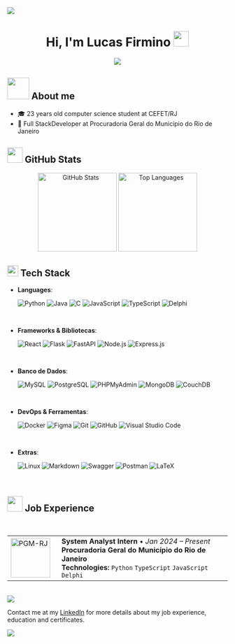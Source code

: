 <!--horizontal divider(gradiant)-->
<img src="https://user-images.githubusercontent.com/73097560/115834477-dbab4500-a447-11eb-908a-139a6edaec5c.gif">

<h1 align="center"><b>Hi, I'm Lucas Firmino</b> <img src="https://media.giphy.com/media/hvRJCLFzcasrR4ia7z/giphy.gif" width="35"></h1>

<p align="center">
  <a href="https://github.com/DenverCoder1/readme-typing-svg"><img src="https://readme-typing-svg.herokuapp.com?font=Fira+Code&pause=1000&color=F8EFD4&center=true&vCenter=true&random=false&width=435&lines=Computer+Science+Student;System+Analyst+Intern;Full-Stack+Developer;Love+to+learn+new+technologies"></a>
</p>

## <img src="https://github.com/7oSkaaa/7oSkaaa/blob/main/Images/about_me.gif?raw=true" width="50px"> **About me**

- 🎓 23 years old computer science student at CEFET/RJ
- 💼 Full StackDeveloper at Procuradoria Geral do Município do Rio de Janeiro

## <img src="https://media1.giphy.com/media/v1.Y2lkPTc5MGI3NjExdGw5eXN4Y25ubzc2ZTZlcGlmcWVqeGxqZmVucTNwdXFla2dtdXZwYiZlcD12MV9pbnRlcm5hbF9naWZfYnlfaWQmY3Q9cw/CwTvSiWflgCGKgz5eb/giphy.webp" width="35"> **GitHub Stats**

<div align="center">
  <img height="180em" src="https://github-readme-stats.vercel.app/api?username=lucasfbb&show_icons=true&title_color=783c00&text_color=af552e&icon_color=783c00&bg_color=f8efd4&cache_seconds=2300&include_all_commits=true&count_private=true" alt="GitHub Stats">
  <img height="180em" src="https://github-readme-stats.vercel.app/api/top-langs/?username=lucasfbb&layout=compact&langs_count=5&title_color=783c00&text_color=af552e&bg_color=f8efd4&hide=JUPYTER%20NOTEBOOK" alt="Top Languages">
</div>


## <img src="https://media2.giphy.com/media/QssGEmpkyEOhBCb7e1/giphy.gif?cid=ecf05e47a0n3gi1bfqntqmob8g9aid1oyj2wr3ds3mg700bl&rid=giphy.gif" width ="25"><b> Tech Stack</b>

<p align="center">
  
- **Languages**:
  
  ![Python](https://img.shields.io/badge/Python%20-%2314354C.svg?style=for-the-badge&logo=python&logoColor=white)
  ![Java](https://img.shields.io/badge/java-%23ED8B00.svg?style=for-the-badge&logo=openjdk&logoColor=white)
  ![C](https://img.shields.io/badge/C%20-%232370ED.svg?style=for-the-badge&logo=c&logoColor=c)
  ![JavaScript](https://img.shields.io/badge/JavaScript%20-%23F7DF1E.svg?style=for-the-badge&logo=javascript&logoColor=black)
  ![TypeScript](https://img.shields.io/badge/TypeScript%20-%23154472.svg?style=for-the-badge&logo=typescript&logoColor=white)
  ![Delphi](https://img.shields.io/badge/Delphi%20-%23800020.svg?style=for-the-badge&logo=delphi&logoColor=white)

<br>   

- **Frameworks & Bibliotecas**:
  
  ![React](https://img.shields.io/badge/React-%2320232a.svg?style=for-the-badge&logo=react&logoColor=%2361DAFB)
  ![Flask](https://img.shields.io/badge/Flask-%23000.svg?style=for-the-badge&logo=flask&logoColor=white)
  ![FastAPI](https://img.shields.io/badge/FastAPI-%2300C7B7.svg?style=for-the-badge&logo=fastapi&logoColor=white)
  ![Node.js](https://img.shields.io/badge/Node.js-%23339933.svg?style=for-the-badge&logo=node.js&logoColor=white)
  ![Express.js](https://img.shields.io/badge/Express.js-%23404d59.svg?style=for-the-badge&logo=express&logoColor=white)

<br>

- **Banco de Dados**:
  
  ![MySQL](https://img.shields.io/badge/MySQL-%2300f.svg?style=for-the-badge&logo=mysql&logoColor=white)
  ![PostgreSQL](https://img.shields.io/badge/PostgreSQL-%23336791.svg?style=for-the-badge&logo=postgresql&logoColor=white)
  ![PHPMyAdmin](https://img.shields.io/badge/PHPMyAdmin-%23EE4B2B.svg?style=for-the-badge&logo=phpmyadmin&logoColor=white)
  ![MongoDB](https://img.shields.io/badge/MongoDB-%2347A248.svg?style=for-the-badge&logo=mongodb&logoColor=white)
  ![CouchDB](https://img.shields.io/badge/ApachecouchDB-%23C41E3A.svg?style=for-the-badge&logo=apachecouchdb&logoColor=white)

<br>

- **DevOps & Ferramentas**:
    
  ![Docker](https://img.shields.io/badge/Docker-%230db7ed.svg?style=for-the-badge&logo=docker&logoColor=white)
  ![Figma](https://img.shields.io/badge/Figma-%23000000.svg?style=for-the-badge&logo=figma&logoColor=white)
  ![Git](https://img.shields.io/badge/git-%23F05033.svg?style=for-the-badge&logo=git&logoColor=white)
  ![GitHub](https://img.shields.io/badge/github-%23121011.svg?style=for-the-badge&logo=github&logoColor=white)
  ![Visual Studio Code](https://img.shields.io/badge/Visual%20Studio%20Code-0078d7.svg?style=for-the-badge&logo=visual-studio-code&logoColor=white)

<br>

- **Extras**:
  
  ![Linux](https://img.shields.io/badge/Linux-FCC624?style=for-the-badge&logo=linux&logoColor=black)
  ![Markdown](https://img.shields.io/badge/markdown-%23000000.svg?style=for-the-badge&logo=markdown&logoColor=white)
  ![Swagger](https://img.shields.io/badge/Swagger-%2300BC7E.svg?style=for-the-badge&logo=swagger&logoColor=white)
  ![Postman](https://img.shields.io/badge/Postman-%23FF6C37.svg?style=for-the-badge&logo=postman&logoColor=white)
  ![LaTeX](https://img.shields.io/badge/LaTeX-%23008080.svg?style=for-the-badge&logo=latex&logoColor=white)

<br>

</p>

## <img src="https://media3.giphy.com/media/v1.Y2lkPTc5MGI3NjExczMyeG05bjJlcTVvY3Q4NnQ5aTRnMWFncjlkeThpZjE3OXdpb21mdSZlcD12MV9pbnRlcm5hbF9naWZfYnlfaWQmY3Q9cw/KFtxbBwKlySN33JuGq/giphy.gif" width="35"> **Job Experience**
<br>

<table border="0" cellspacing="0" cellpadding="0">
  <tr>
    <td width="100px">
      <img src="https://procuradoria.prefeitura.rio/wp-content/uploads/sites/14/2025/01/RIOPREFEITURA-Procuradoria-horizontal-monocromatica-branco.png" width="90px" alt="PGM-RJ">
    </td>
    <td>
      <b>System Analyst Intern</b> • <i>Jan 2024 – Present</i> <br>
      <b>Procuradoria Geral do Município do Rio de Janeiro</b> <br>
      <b>Technologies:</b> <code>Python</code> <code>TypeScript</code> <code>JavaScript</code> <code>Delphi</code>
    </td>
  </tr>
</table>

<br>

<img src="https://user-images.githubusercontent.com/73097560/115834477-dbab4500-a447-11eb-908a-139a6edaec5c.gif">

Contact me at my [LinkedIn](https://www.linkedin.com/in/lucasfirminobatista/) for more details about my job experience, education and certificates.

<!--horizontal divider(gradiant)-->
<img src="https://user-images.githubusercontent.com/73097560/115834477-dbab4500-a447-11eb-908a-139a6edaec5c.gif">
